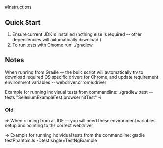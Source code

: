 #Instructions

## Quick Start

1. Ensure current JDK is installed (nothing else is required -- other dependencies will automatically download )
2. To run tests with Chrome run: ./gradlew

## Notes

When running from Gradle -- the build script will automatically try to download required OS specific drivers for Chrome, and update requirement environment variables -- webdriver.chrome.driver

Example for running indivisual tests from commandline: ./gradlew :test --tests "SeleniumExampleTest.browserInitTest" -i

### Old
=> When running from an IDE -- you will need these environment variables setup and pointing to the correct webdriver

=> Example for running individual tests from the commandline: gradle testPhantomJs -Dtest.single=TestNgExample
